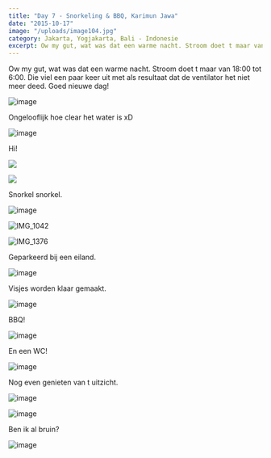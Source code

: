 ```yaml
---
title: "Day 7 - Snorkeling & BBQ, Karimun Jawa"
date: "2015-10-17"
image: "/uploads/image104.jpg"
category: Jakarta, Yogjakarta, Bali - Indonesie
excerpt: Ow my gut, wat was dat een warme nacht. Stroom doet t maar van 18:00 tot 6:00. Die viel een paar keer uit met als...
---
```


Ow my gut, wat was dat een warme nacht. Stroom doet t maar van 18:00 tot 6:00. Die viel een paar keer uit met als resultaat dat de ventilator het niet meer deed. Goed nieuwe dag!

![image](/uploads/image103-1024x576.jpg)

Ongelooflijk hoe clear het water is xD

![image](/uploads/image104-1024x576.jpg)

Hi!

![](/uploads/IMG_1172-e1446324252452-1024x1144.jpg)

![](/uploads/image105-e1446324289315-1024x1124.jpg)

Snorkel snorkel.

![image](/uploads/image106-1024x576.jpg)

![IMG_1042](/uploads/IMG_1042-1024x768.jpg)

![IMG_1376](/uploads/IMG_1376-1024x768.jpg)

Geparkeerd bij een eiland.

![image](/uploads/image107-1024x576.jpg)

Visjes worden klaar gemaakt.

![image](/uploads/image108-1024x576.jpg)

BBQ!

![image](/uploads/image110-1024x576.jpg)

En een WC!

![image](/uploads/image111-1024x576.jpg)

Nog even genieten van t uitzicht.

![image](/uploads/image109-1024x576.jpg)

![image](/uploads/image117-1024x576.jpg)

Ben ik al bruin?

![image](/uploads/image115-1024x576.jpg)
